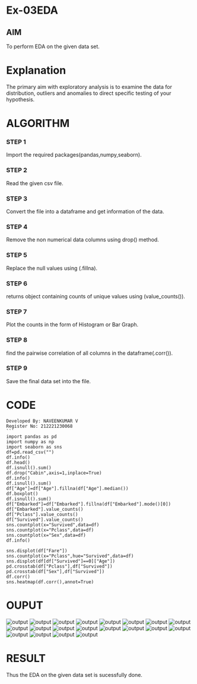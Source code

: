 # Ex-03EDA

## AIM
To perform EDA on the given data set. 

# Explanation
The primary aim with exploratory analysis is to examine the data for distribution, outliers and 
anomalies to direct specific testing of your hypothesis.
 

# ALGORITHM
### STEP 1
Import the required packages(pandas,numpy,seaborn).

### STEP 2
Read the given csv file.

### STEP 3
Convert the file into a dataframe and get information of the data.

### STEP 4
Remove the non numerical data columns using drop() method.

### STEP 5
Replace the null values using (.fillna).

### STEP 6
returns object containing counts of unique values using (value_counts()).

### STEP 7
Plot the counts in the form of Histogram or Bar Graph.

### STEP 8
find the pairwise correlation of all columns in the dataframe(.corr()).

### STEP 9
Save the final data set into the file.



# CODE
~~~
Developed By: NAVEENKUMAR V
Register No: 212221230068
```
import pandas as pd
import numpy as np
import seaborn as sns
df=pd.read_csv("")
df.info()
df.head()
df.isnull().sum()
df.drop("Cabin",axis=1,inplace=True)
df.info()
df.isnull().sum()
df["Age"]=df["Age"].fillna(df["Age"].median())
df.boxplot()
df.isnull().sum()
df["Embarked"]=df["Embarked"].fillna(df["Embarked"].mode()[0])
df["Embarked"].value_counts()
df["Pclass"].value_counts()
df["Survived"].value_counts()
sns.countplot(x="Survived",data=df)
sns.countplot(x="Pclass",data=df)
sns.countplot(x="Sex",data=df)
df.info()

sns.displot(df["Fare"])
sns.countplot(x="Pclass",hue="Survived",data=df)
sns.displot(df[df["Survived"]==0]["Age"])
pd.crosstab(df["Pclass"],df["Survived"])
pd.crosstab(df["Sex"],df["Survived"])
df.corr()
sns.heatmap(df.corr(),annot=True)
~~~
# OUPUT
![output](ot1.png)
![output](ot2.png)
![output](ot3.png)
![output](ot4.png)
![output](ot5.png)
![output](ot6.png)
![output](ot7.png)
![output](ot8.png)
![output](ot9.png)
![output](ot10.png)
![output](ot11.png)
![output](ot12.png)
![output](ot13.png)
![output](ot14.png)
![output](ot15.png)
![output](ot16.png)
![output](ot17.png)
![output](ot18.png)
![output](19.png)
![output](ot20.png)

# RESULT
Thus the EDA on the given data set is sucessfully done.


















